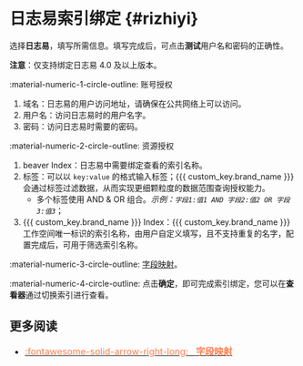 # 日志易索引绑定 {#rizhiyi}

选择**日志易**，填写所需信息。填写完成后，可点击**测试**用户名和密码的正确性。

**注意**：仅支持绑定日志易 4.0 及以上版本。

:material-numeric-1-circle-outline: 账号授权

1. 域名：日志易的用户访问地址，请确保在公共网络上可以访问。  
2. 用户名：访问日志易时的用户名字。 
3. 密码：访问日志易时需要的密码。 

:material-numeric-2-circle-outline: 资源授权

1. beaver Index：日志易中需要绑定查看的索引名称。 
2. 标签：可以以 `key:value` 的格式输入标签；{{{ custom_key.brand_name }}}会通过标签过滤数据，从而实现更细颗粒度的数据范围查询授权能力。             
    - 多个标签使用 AND & OR 组合。*示例：`字段1:值1 AND 字段2:值2 OR 字段3:值3`*；             
3. {{{ custom_key.brand_name }}} Index：{{{ custom_key.brand_name }}}工作空间唯一标识的索引名称，由用户自定义填写，且不支持重复的名字，配置完成后，可用于筛选索引名称。 

:material-numeric-3-circle-outline: [字段映射](./index.md#mapping)。                     


:material-numeric-4-circle-outline: 点击**确定**，即可完成索引绑定，您可以在**查看器**通过切换索引进行查看。


## 更多阅读


<font size=3>


<div class="grid cards" markdown>

- [<font color="coral"> :fontawesome-solid-arrow-right-long: &nbsp; **字段映射**</font>](./index.md#mapping)

</div>


</font>